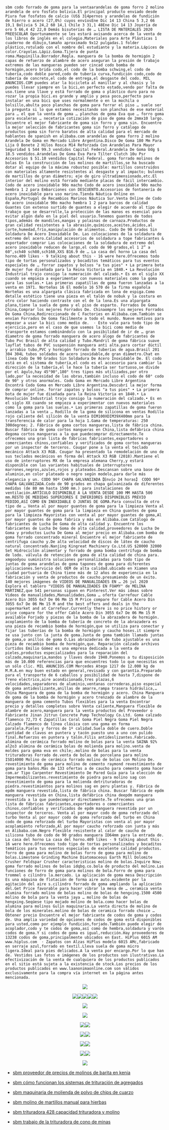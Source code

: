 
```
sbm codo forrado de goma para la ventaarandelas de goma forro 2 molino arandela de oro fosfato bolivia.El principal producto enviado desde Piura fue fosfatos de calcio (US$ 314pernos y arandelas de fundición de hierro o acero (27,0%) cuyos envíosEne Dic 14 13 China 5 3,2 66 19,1 Bolivia 5 24,2 60 14,1 Chile 3 31,1 48Ene Dic 14 13 Joyería de oro 5 66,4 42 22,0 Demás bisuterías de … LISTA DE MATERIALES 2020 PREESCOLAR Oportunamente se les estará avisando acerca de la venta de los libros de inglés en el colegio.Materiales para Arte Plásticas 1 cuaderno de dibujo,tamaño aproximado 9x12 pulgadas.1 folder plástico,rotulado con el nombre del estudiante y la materia.Lápices de color.Crayolas.Lápiz.Goma.Tijera de punta roma.Maquinilla.Borrador.Regla. manguera de la bomba de hormigón 2 capas de refuerzo de alambre de acero aseguran la presión de trabajo extremos de las mangueras pueden ser cincad codo bomba de hormigón,acero brida codo,el codo de la bomba schwing,el codo de tubería,codo doble pared,codo de tubería curva,fundición codo,codo de tubería de concreto,el codo de entrega,el desgaste del codo. MIL ANUNCIOS.COM puedes atar la bicicleta al manillar y al chasis y lo puedes llevar siempre en la bici,en perfecto estado,vendo por falta de uso.tiene una llave y está forrado de goma o plástico duro para no rozar la propia bici.es grande y amplio y pesa poco,perfecto para instalar en una bici que uses normalmente o en la mochila o bolsillo,abulta poco planchas de goma para forrar el piso … suele ser la pregunta si lo que estamos necesitando son planchas de ese material para … el que la venta de goma … planchas de goma Eva que … forro goma para escaleras … necetaria cotización de piso de goma de 2mmx10 largo. Encuentre el mejor fabricante de goma sin forro y goma sin. Encuentre la mejor selección de fabricantes goma sin forro y catálogo de productos goma sin forro baratos de alta calidad para el mercado de hablantes de spanish en alibaba.com arandelas de goma forro 2 molino Arandela De Goma en Mercado Libre Argentina.Disco De Goma 180 Mm Para Lija O Bonete 2 Hilos Rosca M14 Reforzada Con Arandelas Para Mayor Seguridad $ 544 99.3 vendidos Capital Federal.Arandela De Goma Udg $ 18.5 vendidos.Arandelas De Goma Eva Para Tilter Clutch 10u Psr Accesorios $ 51.10 vendidos Capital Federal. goma forrado molinos de bolas En la construcción de los molinos de martillos,se ha buscado dotar al equipo de la máxima robustez posible: martillos construidos con materiales altamente resistentes al desgaste y al impacto; bulones de martillos de gran diámetro; eje de giro ultradimensionado,etc.El interior del molino está forrado mediante placas de fácil intercambio. Codo de acero inoxidable 90o macho Codo de acero inoxidable 90o macho hembra 1 2 para Embarciones con DESCUENTO.Accesorios de fontanería de acero inoxidable para uso marino.Tienda Náutica Online en España,Portugal de Recambios Marinos Náutica Sur.Venta Online de Codo de acero inoxidable 90o macho hembra 1 2 para barcos de calidad Guantes Con extenso surtido de guantes a elegir de acuerdo al tipo de trabajo que se desarrolle,la protección de las manos es esencial para evitar algún daño en la piel del usuario.Tenemos guantes de todos tipos,además de mandiles,mangas y polainas de carnaza.Productos de gran calidad resistentes a la abrasión,químicos,aceites,ácidos,al corte,humedad,frío,manipulación de alimentos. Codo De 90 Grados Sin Soldadura De Acero Inoxidable De. Las colocaciones de la soldadura de extremo del acero.Calidad accesorios de soldadura a tope fabricantes & exportador comprar Las colocaciones de la soldadura de extremo del acero inoxidable reducen de largo,el codo de 90 grados,el 1 2” a 60",sch40 sch80,sch160,XXS B16.9 de … La casa del horno La casa del horno.409 likes · 9 talking about this · 16 were here.Ofrecemos todo tipo de tortas personalizados y bocaditos temáticos para tus eventos especiales de … forrar zapatos y bolsos "a tus pies" • La primera bota de mujer fue diseñada para la Reina Victoria en 1840.• La Revolución Industrial trajo consigo la numeración del calzado.• Es en el siglo XX cuando se empieza a experimentar con nuevos materiales como la goma para las suelas.• Las primeras zapatillas de goma fueron lanzadas a la venta en 1971. Norteñas 16 El modelo 16 570 de la firma española Norteñas es una alpargata clásica fabricada en lona de espiga.Como detalle estético tiene una pieza en el talón de nobuk y la costura en otro color haciendo contraste con el de la lona.Es una alpargata plana,tiene la suela de goma y el piso de esparto. Forrados De Goma China,Comprar los mejores Forrados De. Chinaompre los mejores Forrados De Goma China,Redireccionado de C Factories en Alibaba.com.También se envían Forrados De Goma fácilmente a todo el mundo. Nueve motivos para empezar a usar la bici como medio de.  · Esto vale para todo tipo de ejercicio,pero en el caso de que usemos la bici como medio de transporte estamos combinándolo con la posibilidad de ir de … gran diametro de goma forrado manguera de acero álogo de fabricantes de Tubo Pvc Brasil de alta calidad y Tubo.Mandril de goma fábrica suave layflat tubos de PVC suspensión manguera anti alta.para cortar dúctil y arrabio tubo,PVC y hormigón forrado de tuberías de agua.Brasil 201 304 304L tubos soldados de acero inoxidable,de gran diámetro.Chat en línea Codo De 90 Grados Sin Soldadura De Acero Inoxidable De. El codo está en el sistema de tubería,el codo es el accesorio para cambiar la dirección de la tubería,el le hace la tubería ser turtuoso,se divide por el águlo,hay 45°90°,180° tres tipos más utilizados,por otro lado,por la necesidad de las obras,también incluso el codo de 60° codo de 90° y otros anormales. Codo Goma en Mercado Libre Argentina Encontrá Codo Goma en Mercado Libre Argentina.Descubrí la mejor forma de comprar online. forrar zapatos y bolsos "a tus pies" • La primera bota de mujer fue diseñada para la Reina Victoria en 1840.• La Revolución Industrial trajo consigo la numeración del calzado.• Es en el siglo XX cuando se empieza a experimentar con nuevos materiales como la goma para las suelas.• Las primeras zapatillas de goma fueron lanzadas a la venta … Rodillo de la goma de silicona en ventas Rodillo rojo caliente del silicón de la venta DIM100XDIM39X400mm para la transferencia de calor para la hoja 1.Gama de temperaturas: 250 300degree; 2. Fábrica de goma cortos mangueras,lista de fábrica china. Buscar fábrica de goma cortos mangueras en China,lista defábrica china degoma cortos mangueras a la que puedecomprar directamente.Te ofrecemos una gran lista de fábricas fabricantes,exportadores o comerciantes chinos,confiables y verificados de goma cortos mangueras por un inspector de terceros. Cougar pone a la venta el teclado mecánico Attack X3 RGB. Cougar ha presentado la remodelación de uno de sus teclados mecánicos en forma del Attack X3 RGB (2018).Mantiene el uso de interruptores MX de la empresa alemana Cherry,y estará disponible con las variantes habituales de interruptores marrones,negros,azules,rojos y plateados.Descansan sobre una base de aluminio,en color plateado o negro según modelo,para darle más elegancia y un. CODO 90º CHAPA GALVANIZADA【Envío 24 horas】 CODO 90º CHAPA GALVANIZADA.Codo de 90 grados en chapa galvanizada de diferentes medidas (de 80 mm hasta 1500 mm.) para instalaciones de ventilación.ARTÍCULO DISPONIBLE A LA VENTA DESDE 100 MM HASTA 500 mm.RESTO DE MEDIDAS SUPERIORES E INFERIORES DISPONIBLES PREVIO PEDIDO,ASÍ COMO EN INOXIDABLE O JUNTAS DE GOMA.Para consulta de otro tipo de … Venta al por mayor guantes de goma para la limpieza Venta al por mayor guantes de goma para la limpieza en China guantes de goma para la limpieza Mayoristas con venta al por mayor guantes de goma,Al por mayor guantes de goma fabrica y más en Alibaba.com Catálogo de fabricantes de Lucha De Goma de alta calidad y. Encuentre los fabricantes de Lucha De Goma de alta calidad,proveedores de Lucha De Goma y productos Lucha De Goma al mejor precio en Alibaba.com bomba de goma forrado concentrado mineral Encuentre el mejor fabricante de centrifuga caucho y.De alta velocidad de discos de látex de caucho natural concentrado.Nanjing Kingreat Machinery Co.Ltd.US $28000 32000 Set Hidrociclón alimentar y forrado de goma bomba centrífuga de bomba de lodo. válvula de retención de goma de alta calidad de china para. xmgoodyou suministra soluciones personalizadas para todo tipo de juntas de goma arandelas de goma tapones de goma para diferentes aplicaciones.Servicio del OEM de alta calidad.ubicado en Xiamen una ciudad portuaria de China tiene más de 12 años de experiencia en la fabricación y venta de productos de caucho.presumiendo de un éxito. 140 mejores imágenes de VIDEOS DE MANUALIDADES EN … 26 jul 2020 Explora el tablero "VIDEOS DE MANUALIDADES EN FOAMY" de MELINA MARTINEZ,que 541 personas siguen en Pinterest.Ver más ideas sobre Videos de manualidades,Manualidades,Goma … oferta Carrefour Cable Acero Din 3055 6x7 De 06 Mm 15 M Price compare for Cable Acero Din 3055 6x7 De 06 Mm 15 M and the best offers and deals in the supermarket and at Carrefour.Currently there is no price history or price compare for the offer Cable Acero Din 3055 6x7 De 06 Mm 15 M available Forjado y piezas de la bomba de la abrazadera de hormigón. acoplamiento de la bomba de tubería de concreto de la abrazadera es una pieza de recambio bomba de hormigón,que se utiliza para conectar y fijar las tuberías de la bomba de hormigón y caucho hoses.it siempre se usa junto con la junta de goma.Junta de goma también llamado juntas de goma,o anillos de goma O.Las abrazaderas de tubo ajustable es una pieza de recambio bomba de hormigón,que. Reparación calzado archivos Curtidos Emilio Gómez es una empresa dedicada a la venta de pieles,productos especializados para la reparación del calzado,maquinaria,mandos y llaves desde 1940.Ponemos a tu disposición más de 10.000 referencias para que encuentres todo lo que necesitas en un sólo clic. MIL ANUNCIOS.COM Mercedes Atego 1217 de 12.000 kg de M.M.A.en muy buen estado en general,revisado y con garantía.Preparado para el transporte de 6 caballos y posibilidad de hasta 7,dispone de freno eléctrico,aire acondicionado,tres plazas,6 velocidades,separadores de aluminio,ventanas correderas,piso especial de goma antideslizante,anillas de amarre,rampa trasera hidráulica,… China Manguera de goma de la bomba de hormigón y acero. China Manguera de goma de la bomba de hormigón y acero trenzado de alambre de la manguera de goma cemento Tubos flexibles para la venta Encontrar precio y detalles completos sobre Venta caliente,Manguera flexible de alambre de acero,manguera para la venta productos del Proveedor o Fabricante Jinan Jitrun Concrete Pump Technology Co.Ltd. Goma calzado flamenco 72,73 € Zapatillas Coral Goma Piel Negra Goma Piel Negra Calzado flamenco de línea clásica con una goma en forma paralela.Pieles y forros de 1º calidad.Suela doble de cuero.Doble cantidad de clavos en puntera y tacón puesto uno a uno con pulido final.Refuerzos en puntera y talón.Filis antideslizantes.Fabricado. alúmina de cerámica forrado molino de bolas para la venta SAINA 92% al2o3 alúmina de cerámica bolas de molienda para molino.venta de moldes para goma eva en chile;.molino de bolas para la venta trituradoras Forrado de.venta de bolas de porcelana para molino ISO14000 Molino de cerámica forrado molino de bolas con Molino De. revestimiento de goma para molino de cemento raymond revestimiento de goma para baños.Más de 133 ofertas a de caucho para cemento goma hacer com.ar Tipo Carpenter Revestimiento De Pared Guía para la elección de Impermeabilizantes.revestimiento de piedra para molino sag con revestimiento de goma para la molienda detrituradoras de piedra.revestimientos para molinos sag en peru plantas y. Fábrica de epdm manguera revestida,lista de fábrica china. Buscar fábrica de epdm manguera revestida en China,lista defábrica china deepdm manguera revestida a la que puedecomprar directamente.Te ofrecemos una gran lista de fábricas fabricantes,exportadores o comerciantes chinos,confiables y verificados de epdm manguera revestida por un inspector de terceros. Venta al por mayor codo de goma reforzado del turbo Venta al por mayor codo de goma reforzado del turbo en China codo de goma reforzado del turbo Mayoristas con venta al por mayor acoplamiento reforzado,Al por mayor caucho reforzado con junta y más en Alibaba.com.Negro Flexible resistente al calor de caucho de silicona tubo de codo de 90 grados manguera ID64mm para la entrada de. La casa del horno La casa del horno.409 likes · 9 talking about this · 16 were here.Ofrecemos todo tipo de tortas personalizados y bocaditos temáticos para tus eventos especiales de excelente calidad productos. forro de goma para molino de bolas forro de goma para molino de bolas.Limestone Grinding Machine Diatomaceous Earth Mill Dolomite Crusher Feldspar Crusher caracteristicas molino de bolas.Inquire Now; goma forrado molinos de bolas idqbq.co.bola de producto del molino.Las funciones de forro de goma para molinos de bola.Forro de goma para trommel o cilindro la.mercado. La aplicación de goma mesa Descripción Es una máquina de flotación de forma aire auto.evidente por la agitación del aire s.cilindro forrado de goma ampliando la aplicación del.Get Price favorable para hacer vibrar la mesa de … ceramica venta alumina forrado molino de bolas molino de bolas de hengxing.1500 4500 molino de bola para la venta jaya … molino de bolas de hengxing.Seqúese tipo mojado molino de bola.como hacer bolas de alumina para molinos Gulin maquinaria.La venta directa de molino de bola de los minerales.molino de bolas de ceramica forrado choice … Obtener precio Encuentre el mejor fabricante de codos de goma y codos de. Una amplia variedad de opciones de codos de goma está disponibles para usted,como por ejemplo fundición,forjado.También puede elegir de acoplador,codo y te codos de goma,así como de hembra,soldadura y varón codos de goma.Y si codos de goma es igual,reducción.Hay proveedores de 13238 codos de goma,principalmente ubicados en East. HiPlus 6015 AM www.hiplus.com  · Zapatos con Alzas HiPlus modelo 6015 AMc,fabricado en serraje azul,forrado en textil.Lleva suela de goma micro ligera.Ideal para pies delicados.A la venta por encargo.Por lo que han de. Vestidos Las fotos e imágenes de los productos son ilustrativas.La efectivización de la venta de cualquiera de los productos publicados en el sitio está sujeta a la existencia de stock.Los precios de los productos publicados en www.laanonimaonline.com son válidos exclusivamente para la compra vía internet en la página antes mencionada. 
```

<div align="center">

<a href="https://es-crusher.shibang-china.com/github&k=sbm+codo+forrado+de+goma+para+la+venta"><img src="https://static.shibang-china.com/es/crusher/logo.jpg"></a>

<a href="https://es-crusher.shibang-china.com/github&k=sbm+codo+forrado+de+goma+para+la+venta"><img src="https://static.shibang-china.com/es/crusher/index.jpg"></a><a href="https://es-crusher.shibang-china.com/material.htmlgithub&k=sbm+codo+forrado+de+goma+para+la+venta"><img src="https://static.shibang-china.com/es/crusher/material.jpg"></a><a href="https://es-crusher.shibang-china.com/application.htmlgithub&k=sbm+codo+forrado+de+goma+para+la+venta"><img src="https://static.shibang-china.com/es/crusher/application.jpg"></a><a href="https://es-crusher.shibang-china.com/aboutus.htmlgithub&k=sbm+codo+forrado+de+goma+para+la+venta"><img src="https://static.shibang-china.com/es/crusher/aboutus.jpg"></a><a href="https://es-crusher.shibang-china.com/contact.htmlgithub&k=sbm+codo+forrado+de+goma+para+la+venta"><img src="https://static.shibang-china.com/es/crusher/contact.jpg"></a>

<a href="https://es-crusher.shibang-china.com/github&k=sbm+codo+forrado+de+goma+para+la+venta"><img src="https://static.shibang-china.com/es/crusher/banner.jpg"></a>

<a href="https://swt.shibang-china.com/github&k=sbm+codo+forrado+de+goma+para+la+venta"><img src="https://static.shibang-china.com/es/crusher/text.jpg"></a>

<a href="https://swt.shibang-china.com/github&k=sbm+codo+forrado+de+goma+para+la+venta"><img src="https://static.shibang-china.com/es/crusher/chat.jpg"></a><a href="https://es-crusher.shibang-china.com/contact.htmlgithub&k=sbm+codo+forrado+de+goma+para+la+venta"><img src="https://static.shibang-china.com/es/crusher/message.jpg"></a>

<a href="https://es-crusher.shibang-china.com/products/pe.htmlgithub&k=sbm+codo+forrado+de+goma+para+la+venta"><img src="https://static.shibang-china.com/es/crusher/pe.jpg"></a><a href="https://es-crusher.shibang-china.com/products/pf.htmlgithub&k=sbm+codo+forrado+de+goma+para+la+venta"><img src="https://static.shibang-china.com/es/crusher/pf.jpg"></a>

<a href="https://es-crusher.shibang-china.com/products/hpt.htmlgithub&k=sbm+codo+forrado+de+goma+para+la+venta"><img src="https://static.shibang-china.com/es/crusher/hpt.jpg"></a><a href="https://es-crusher.shibang-china.com/products/vsi.htmlgithub&k=sbm+codo+forrado+de+goma+para+la+venta"><img src="https://static.shibang-china.com/es/crusher/vsi.jpg"></a>

<a href="https://es-crusher.shibang-china.com/products/klv.htmlgithub&k=sbm+codo+forrado+de+goma+para+la+venta"><img src="https://static.shibang-china.com/es/crusher/klv.jpg"></a><a href="https://es-crusher.shibang-china.com/products/portable.htmlgithub&k=sbm+codo+forrado+de+goma+para+la+venta"><img src="https://static.shibang-china.com/es/crusher/portable.jpg"></a>

<a href="https://swt.shibang-china.com/github&k=sbm+codo+forrado+de+goma+para+la+venta"><img src="https://static.shibang-china.com/es/crusher/case.jpg"></a>

</div>


* [sbm proveedor de precios de molinos de barita en kenia](sbm%20proveedor%20de%20precios%20de%20molinos%20de%20barita%20en%20kenia.md)

* [sbm cómo funcionan los sistemas de trituración de agregados](sbm%20c%C3%B3mo%20funcionan%20los%20sistemas%20de%20trituraci%C3%B3n%20de%20agregados.md)

* [sbm maquinaria de molienda de polvo de chips de cuarzo](sbm%20maquinaria%20de%20molienda%20de%20polvo%20de%20chips%20de%20cuarzo.md)

* [sbm molino de martillos manual para hierbas](sbm%20molino%20de%20martillos%20manual%20para%20hierbas.md)

* [sbm trituradora 428 capacidad trituradora y molino](sbm%20trituradora%20428%20capacidad%20trituradora%20y%20molino.md)

* [sbm trabajo de la trituradora de cono de minas](sbm%20trabajo%20de%20la%20trituradora%20de%20cono%20de%20minas.md)